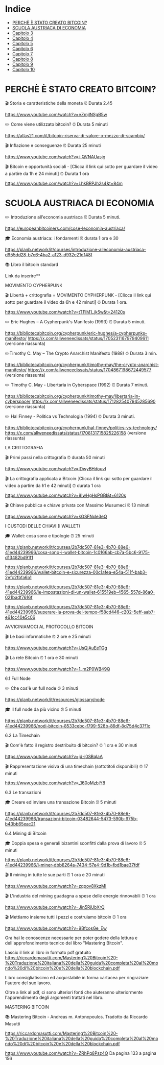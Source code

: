 
# Indice
- [PERCHÈ È STATO CREATO BITCOIN?](#perchè-è-stato-creato-bitcoin?)
- [SCUOLA AUSTRIACA DI ECONOMIA](#scuola-austriaca-di-economia)
- [Capitolo 3](#capitolo-3)
- [Capitolo 4](#capitolo-4)
- [Capitolo 5](#capitolo-5)
- [Capitolo 6](#capitolo-6)
- [Capitolo 7](#capitolo-7)
- [Capitolo 8](#capitolo-8)
- [Capitolo 9](#capitolo-9)
- [Capitolo 10](#capitolo-10)









# PERCHÈ È STATO CREATO BITCOIN?

🎬 Storia e caratteristiche della moneta ⏰ Durata 2.45

https://www.youtube.com/watch?v=eZmjlNSgB5w

✏️ Come viene utilizzato bitcoin? ⏰ Durata 5 minuti

https://atlas21.com/it/bitcoin-riserva-di-valore-o-mezzo-di-scambio/

🎬 Inflazione e conseguenze ⏰ Durata 25 minuti

https://www.youtube.com/watch?v=i-QVNAUasjg

🎬 Bitcoin e opportunità sociali - [Clicca il link qui sotto per guardare il video a partire da 1h e 24 minuti] ⏰ Durata 1 ora

https://www.youtube.com/watch?v=LhkBRPJh2s4&t=84m

# SCUOLA AUSTRIACA DI ECONOMIA

✏️ Introduzione all'economia austriaca ⏰ Durata 5 minuti.

https://europeanbitcoiners.com/cose-leconomia-austriaca/

🎓 Economia austriaca: i fondamenti ⏰ durata 1 ora e 30

https://planb.network/it/courses/introduzione-alleconomia-austriaca-d955dd28-b7c6-4ba2-a123-d932e21d148f

📚 Libro il bitcoin standard

Link da inserire**

MOVIMENTO CYPHERPUNK

🎬 Libertà + crittografia = MOVIMENTO CYPHERPUNK - [Clicca il link qui sotto per guardare il video da 6h e 42 minuti] ⏰ Durata 1 ora.

https://www.youtube.com/watch?v=tTFlM1_jk5w&t=24120s

✏️ Eric Hughes – A Cypherpunk's Manifesto (1993) ⏰ Durata 5 minuti.

https://bibliotecabitcoin.org/cypherpunk/eric-hughes/a-cypherpunks-manifesto/ https://x.com/allweneedissats/status/1705231167979409611 (versione riassunta)

✏️Timothy C. May – The Crypto Anarchist Manifesto (1988) ⏰ Durata 3 min.

https://bibliotecabitcoin.org/cypherpunk/timothy-may/the-crypto-anarchist-manifesto/ https://x.com/allweneedissats/status/1704867198672449577 (versione riassunta)

✏️ Timothy C. May - Libertaria in Cyberspace (1992) ⏰ Durata 7 minuti.

https://bibliotecabitcoin.org/cypherpunk/timothy-may/libertaria-in-cyberspace/ https://x.com/allweneedissats/status/1712825407945285690 (versione riassunta)

✏️ Hal Finney - Politica vs Technologia (1994) ⏰ Durata 3 minuti.

https://bibliotecabitcoin.org/cypherpunk/hal-finney/politics-vs-technology/ https://x.com/allweneedissats/status/1708131715825226158 (versione riassunta)

LA CRITTOGRAFIA

🎬 Primi passi nella crittografia ⏰ durata 50 minuti

https://www.youtube.com/watch?v=lDwyBHdouvI

🎬 La crittografia applicata a Bitcoin [Clicca il link qui sotto per guardare il video a partire da h1 e 42 minuti] ⏰ durata 1 ora

https://www.youtube.com/watch?v=8IwHgHsPGBI&t=6120s

🎬 Chiave pubblica e chiave privata con Massimo Musumeci ⏰ 13 minuti

https://www.youtube.com/watch?v=kGSFNxle3eQ

I CUSTODI DELLE CHIAVI (I WALLET)

🎓 Wallet: cosa sono e tipologie ⏰ 25 minuti

https://planb.network/it/courses/2b7dc507-81e3-4b70-88e6-41ed44239966/cosa-sono-i-wallet-bitcoin-1c0166ab-cb7a-5bc6-9175-d13482bd91f1

https://planb.network/it/courses/2b7dc507-81e3-4b70-88e6-41ed44239966/wallet-bitcoin-e-sicurezza-00c1afea-e54a-511f-bab3-2efc2fbfa6a1

https://planb.network/it/courses/2b7dc507-81e3-4b70-88e6-41ed44239966/le-impostazioni-di-un-wallet-615519eb-4565-557d-86a0-021badf7616f

https://planb.network/it/courses/2b7dc507-81e3-4b70-88e6-41ed44239966/superare-la-prova-del-tempo-f58cd446-c202-5eff-aab7-e61cc40e5c06

AVVICINIAMOCI AL PROTOCOLLO BITCOIN

🎬 Le basi informatiche ⏰ 2 ore e 25 minuti

https://www.youtube.com/watch?v=UsQjAuEeTGg

🎬 La rete Bitcoin ⏰ 1 ora e 30 minuti

https://www.youtube.com/watch?v=1_m2P0WB49Q

6.1 Full Node

✏️ Che cos'è un full node ⏰ 3 minuti

https://planb.network/it/resources/glossary/node

🎓 Il full node da più vicino ⏰ 5 minuti

https://planb.network/it/courses/2b7dc507-81e3-4b70-88e6-41ed44239966/nodi-bitcoin-8533cebc-f799-528b-89df-8d75d4c37f1c

6.2 La Timechain

🎬 Com'è fatto il registro destribuito di bitcoin? ⏰ 1 ora e 30 minuti

https://www.youtube.com/watch?v=jd-j0SBqIaA

🎬 Rappresentazione visiva di una timechain (sottotitoli disponibili) ⏰ 17 minuti

https://www.youtube.com/watch?v=_160oMzblY8

6.3 Le transazioni

🎓 Creare ed inviare una transazione Bitcoin ⏰ 5 minuti

https://planb.network/it/courses/2b7dc507-81e3-4b70-88e6-41ed44239966/transazioni-bitcoin-03482644-5473-590b-975b-b43bb65eac21

6.4 Mining di Bitcoin

🎓 Doppia spesa e generali bizantini sconfitti dalla prova di lavoro ⏰ 5 minuti

https://planb.network/it/courses/2b7dc507-81e3-4b70-88e6-41ed44239966/i-miner-dbb8264a-7434-57e4-9d1b-fbd1bae37fdf

🎬 Il mining in tutte le sue parti ⏰ 1 ora e 20 minuti

https://www.youtube.com/watch?v=zqpov8XkzMI

🎬 L'industria del mining guadagna a spese delle energie rinnovabili ⏰ 1 ora

https://www.youtube.com/watch?v=Jin5RjUbXrQ

🎬 Mettiamo insieme tutti i pezzi e costruiamo bitcoin ⏰ 1 ora

https://www.youtube.com/watch?v=9BfcosGe_Ew

Ora hai le conoscenze necessarie per poter godere della lettura e dell'approfondimento tecnico del libro "Mastering Bitcoin".

Lascio il link al libro in formato pdf gratuito https://riccardomasutti.com/Mastering%20Bitcoin%20-%20Traduzione%20italiana%20della%20guida%20completa%20al%20mondo%20di%20bitcoin%20e%20della%20blockchain.pdf

Libro consigliatissimo ed acquistabile in forma cartacea per ringraziare l'autore del suo lavoro.

Oltre a link al pdf, ci sono ulteriori fonti che aiuteranno ulteriormente l'apprendimento degli argomenti trattati nel libro.

MASTERING BITCOIN

📚 Mastering Bitcoin - Andreas m. Antonopoulos. Tradotto da Riccardo Masutti

https://riccardomasutti.com/Mastering%20Bitcoin%20-%20Traduzione%20italiana%20della%20guida%20completa%20al%20mondo%20di%20bitcoin%20e%20della%20blockchain.pdf

https://www.youtube.com/watch?v=ZRhPq8Psz4Q Da pagina 133 a pagina 156

